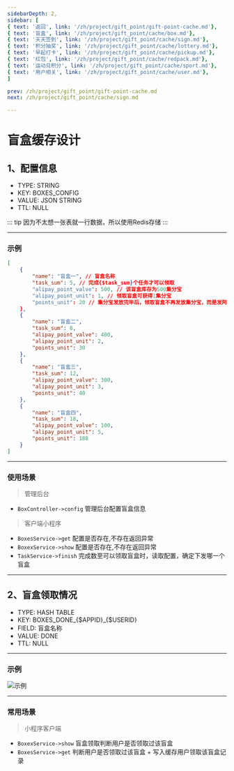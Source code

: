 ```yaml
---
sidebarDepth: 2,
sidebar: [
{ text: '返回', link: '/zh/project/gift_point/gift-point-cache.md'},
{ text: '盲盒', link: '/zh/project/gift_point/cache/box.md'},
{ text: '天天签到', link: '/zh/project/gift_point/cache/sign.md'},
{ text: '积分抽奖', link: '/zh/project/gift_point/cache/lottery.md'},
{ text: '早起打卡', link: '/zh/project/gift_point/cache/pickup.md'},
{ text: '红包', link: '/zh/project/gift_point/cache/redpack.md'},
{ text: '运动兑积分', link: '/zh/project/gift_point/cache/sport.md'},
{ text: '用户相关', link: '/zh/project/gift_point/cache/user.md'},
]

prev: /zh/project/gift_point/gift-point-cache.md
next: /zh/project/gift_point/cache/sign.md

---
```


# 盲盒缓存设计

## 1、配置信息

- TYPE: STRING
- KEY: BOXES_CONFIG
- VALUE: JSON STRING
- TTL: NULL

::: tip
因为不太想一张表就一行数据，所以使用Redis存储
:::

---

### 示例

```json
[
	{
		"name": "盲盒一", // 盲盒名称
		"task_sum": 5, // 完成{$task_sum}个任务才可以领取
		"alipay_point_valve": 500, // 该盲盒库存为500集分宝
		"alipay_point_unit": 1, // 领取盲盒可获得1集分宝
		"points_unit": 20 // 集分宝发放完毕后，领取盲盒不再发放集分宝，而是发阿芳20积分
	},
	{
		"name": "盲盒二",
		"task_sum": 8,
		"alipay_point_valve": 400,
		"alipay_point_unit": 2,
		"points_unit": 30
	},
	{
		"name": "盲盒三",
		"task_sum": 12,
		"alipay_point_valve": 300,
		"alipay_point_unit": 3,
		"points_unit": 40
	},
	{
		"name": "盲盒四",
		"task_sum": 18,
		"alipay_point_valve": 100,
		"alipay_point_unit": 5,
		"points_unit": 188
	}
]
```
---

### 使用场景

> 管理后台

- `BoxController->config` 管理后台配置盲盒信息

> 客户端小程序
 
- `BoxesService->get` 配置是否存在,不存在返回异常
- `BoxexService->show` 配置是否存在,不存在返回异常
- `TaskService->finish` 完成数至可以领取盲盒时，读取配置，确定下发哪一个盲盒

---

## 2、盲盒领取情况

- TYPE: HASH TABLE
- KEY: BOXES_DONE_{$APPID}_{$USERID}
- FIELD: 盲盒名称
- VALUE: DONE
- TTL: NULL

---

### 示例

![示例](http://img.tzf-foryou.com/img/20220313143005.png)

---

### 常用场景

> 小程序客户端

- `BoxexService->show` 盲盒领取判断用户是否领取过该盲盒
- `BoxesService->get` 判断用户是否领取过该盲盒 + 写入缓存用户领取该盲盒记录